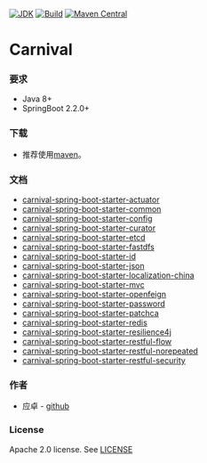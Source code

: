 [![JDK](http://img.shields.io/badge/JDK-v8.0-yellow.svg)](http://www.oracle.com/technetwork/java/javase/downloads/index.html)
[![Build](http://img.shields.io/badge/Build-Maven_2-green.svg)](https://maven.apache.org/)
[![Maven Central](https://img.shields.io/maven-central/v/com.github.yingzhuo/carnival.svg?label=Maven%20Central)](https://search.maven.org/search?q=g:%22com.github.yingzhuo%22%20AND%20a:%22carnival%22)

# Carnival

### 要求

* Java 8+
* SpringBoot 2.2.0+

### 下载

* 推荐使用[maven](https://search.maven.org/search?q=carnival)。

### 文档

* [carnival-spring-boot-starter-actuator](./carnival-spring-boot-starter-actuator)
* [carnival-spring-boot-starter-common](./carnival-spring-boot-starter-common)
* [carnival-spring-boot-starter-config](./carnival-spring-boot-starter-config)
* [carnival-spring-boot-starter-curator](./carnival-spring-boot-starter-curator)
* [carnival-spring-boot-starter-etcd](./carnival-spring-boot-starter-etcd)
* [carnival-spring-boot-starter-fastdfs](./carnival-spring-boot-starter-fastdfs)
* [carnival-spring-boot-starter-id](./carnival-spring-boot-starter-id)
* [carnival-spring-boot-starter-json](./carnival-spring-boot-starter-json)
* [carnival-spring-boot-starter-localization-china](./carnival-spring-boot-starter-localization-china)
* [carnival-spring-boot-starter-mvc](./carnival-spring-boot-starter-mvc)
* [carnival-spring-boot-starter-openfeign](./carnival-spring-boot-starter-openfeign)
* [carnival-spring-boot-starter-password](./carnival-spring-boot-starter-password)
* [carnival-spring-boot-starter-patchca](./carnival-spring-boot-starter-patchca)
* [carnival-spring-boot-starter-redis](./carnival-spring-boot-starter-redis)
* [carnival-spring-boot-starter-resilience4j](./carnival-spring-boot-starter-resilience4j)
* [carnival-spring-boot-starter-restful-flow](./carnival-spring-boot-starter-restful-flow)
* [carnival-spring-boot-starter-restful-norepeated](./carnival-spring-boot-starter-restful-norepeated)
* [carnival-spring-boot-starter-restful-security](./carnival-spring-boot-starter-restful-security)

### 作者

* 应卓 - [github](https://github.com/yingzhuo)

### License

Apache 2.0 license. See [LICENSE](./LICENSE)
